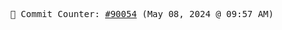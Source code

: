 <p align="center">
    <samp>
        📮 Commit Counter: <a href="https://github.com/Javascript-void0/Javascript-void0/commits/main">#90054</a> (May 08, 2024 @ 09:57 AM)
    </samp>
</p>